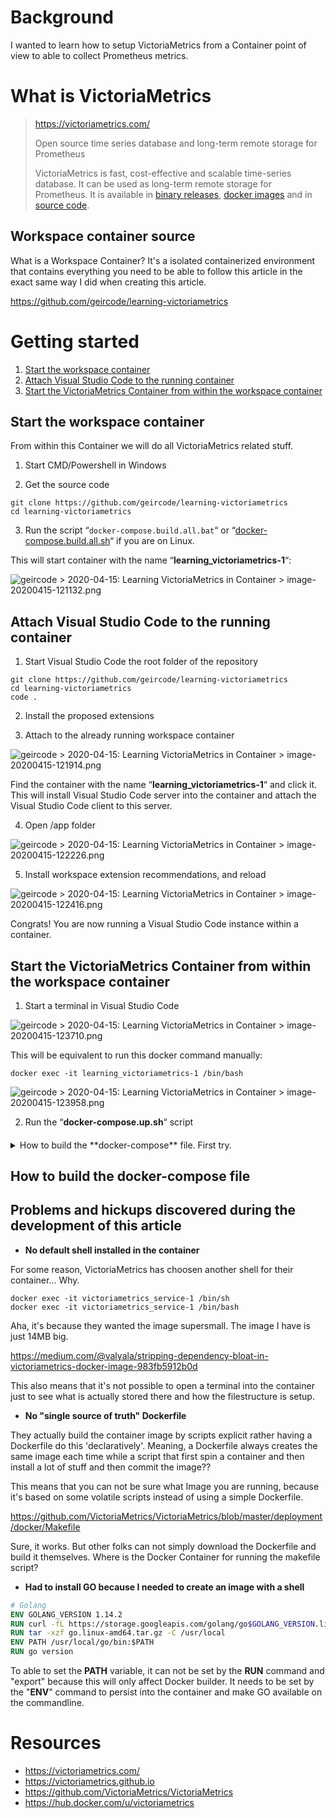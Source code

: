  

# Background

I wanted to learn how to setup VictoriaMetrics from a Container point of view to able to collect Prometheus metrics.



# What is VictoriaMetrics

> https://victoriametrics.com/
>
> Open source time series database and long-term remote storage for Prometheus
>
> VictoriaMetrics is fast, cost-effective and scalable time-series  database. It can be used as long-term remote storage for Prometheus. It is available in [binary releases](https://github.com/VictoriaMetrics/VictoriaMetrics/releases), [docker images](https://hub.docker.com/r/victoriametrics/victoria-metrics/) and in [source code](https://github.com/VictoriaMetrics/VictoriaMetrics). 

## Workspace container source

What is a Workspace Container? It's a isolated containerized environment that contains everything you need to be able to follow this article in the exact same way I did when creating this article.

https://github.com/geircode/learning-victoriametrics 


# Getting started

1. [Start the workspace container](#start-the-workspace-container)
2. [Attach Visual Studio Code to the running container](#attach-visual-studio-code-to-the-running-container)
3. [Start the VictoriaMetrics Container from within the workspace container](#start-the-victoriametrics-container-from-within-the-workspace-container)



## Start the workspace container

From within this Container we will do all VictoriaMetrics related stuff.

1. Start CMD/Powershell in Windows

2. Get the source code

```
git clone https://github.com/geircode/learning-victoriametrics 
cd learning-victoriametrics
```

3. Run the script “`docker-compose.build.all.bat`“ or “[docker-compose.build.all.sh](http://docker-compose.build.all.sh)“ if you are on Linux.

This will start container with the name “**learning_victoriametrics-1**“:

![geircode > 2020-04-15: Learning VictoriaMetrics in Container > image-20200415-121132.png](wiki/images/image-20200415-121132.png)



## Attach Visual Studio Code to the running container

1. Start Visual Studio Code the root folder of the repository

```
git clone https://github.com/geircode/learning-victoriametrics 
cd learning-victoriametrics 
code .
```

2. Install the proposed extensions

3. Attach to the already running workspace container

![geircode > 2020-04-15: Learning VictoriaMetrics in Container > image-20200415-121914.png](wiki/images/image-20200415-121914.png)

Find the container with the name “**learning_victoriametrics-1**“ and click it. This will install Visual Studio Code server into the  container and attach the Visual Studio Code client to this server.

4. Open /app folder

![geircode > 2020-04-15: Learning VictoriaMetrics in Container > image-20200415-122226.png](wiki/images/image-20200415-122226.png)

5. Install workspace extension recommendations, and reload

![geircode > 2020-04-15: Learning VictoriaMetrics in Container > image-20200415-122416.png](wiki/images/image-20200415-122416.png)

Congrats! You are now running a Visual Studio Code instance within a container.

## Start the VictoriaMetrics Container from within the workspace container

1. Start a terminal in Visual Studio Code

![geircode > 2020-04-15: Learning VictoriaMetrics in Container > image-20200415-123710.png](wiki/images/image-20200415-123710.png)

This will be equivalent to run this docker command manually:

```
docker exec -it learning_victoriametrics-1 /bin/bash
```

![geircode > 2020-04-15: Learning VictoriaMetrics in Container > image-20200415-123958.png](wiki/images/image-20200415-123958.png)

2. Run the “**docker-compose.up.sh**“ script



####

<details>
  <summary>How to build the **docker-compose** file. First try.</summary>

# How to build the **docker-compose** file

Actually, VictoriaMetrics has built their own. That's very nice. It means that this might be easy to setup.

Here is the docker-compose provided by VictoriaMetrics:

https://github.com/VictoriaMetrics/VictoriaMetrics/blob/master/deployment/docker/docker-compose.yml

When I try to run "docker-compose up" on this,... what will happen. Will it work immediately and flawlessly?

**<font color="red">Nope</font>**, and I got this error when trying to run "**docker-compose up**":

```bash
root@c83ef56b9ac5:/app/victoriametrics-service# docker-compose up -d

Creating network "victoriametrics_service_vm_net" with the default driver
Creating volume "victoriametrics_service_promdata" with default driver
Creating volume "victoriametrics_service_vmdata" with default driver
Creating volume "victoriametrics_service_grafanadata" with default driver
Creating victoriametrics ... done
Creating prometheus      ... error
Creating grafana         ... done

ERROR: for prometheus  Cannot start service prometheus: OCI runtime create failed: container_linux.go:349: starting container process caused "process_linux.go:449: container init caused \"rootfs_linux.go:58: mounting \\\"/app/victoriametrics-service/prometheus.yml\\\" to rootfs \\\"/var/lib/docker/overlay2/9c14a51dd9a0b2b56e029e704a7e5150e4de3595b778a10a83f48b119bb4b8c9/merged\\\" at \\\"/var/lib/docker/overlay2/9c14a51dd9a0b2b56e029e704a7e5150e4de3595b778a10a83f48b119bb4b8c9/merged/etc/prometheus/prometheus.yml\\\" caused \\\"not a directory\\\"\"": unknown: Are you trying to mount a directory onto a file (or vice-versa)? Check if the specified host path exists and is the expected type

ERROR: for prometheus  Cannot start service prometheus: OCI runtime create failed: container_linux.go:349: starting container process caused "process_linux.go:449: container init caused \"rootfs_linux.go:58: mounting \\\"/app/victoriametrics-service/prometheus.yml\\\" to rootfs \\\"/var/lib/docker/overlay2/9c14a51dd9a0b2b56e029e704a7e5150e4de3595b778a10a83f48b119bb4b8c9/merged\\\" at \\\"/var/lib/docker/overlay2/9c14a51dd9a0b2b56e029e704a7e5150e4de3595b778a10a83f48b119bb4b8c9/merged/etc/prometheus/prometheus.yml\\\" caused \\\"not a directory\\\"\"": unknown: Are you trying to mount a directory onto a file (or vice-versa)? Check if the specified host path exists and is the expected type
ERROR: Encountered errors while bringing up the project.
root@c83ef56b9ac5:/app/victoriametrics-service# 
```

It seems that I am missing the file "**prometheus.yml**". Ok, it seems that the docker-compose file is mounting alot of external files into the container.

What if I git clone https://github.com/VictoriaMetrics/VictoriaMetrics and try to run "docker-compose up" on the original place?

1. **git clone** inside the workspace container

<img align="left" src="wiki/images/image-20200416160508518.png">

2. Run "**docker-compose up**" on https://github.com/VictoriaMetrics/VictoriaMetrics/blob/master/deployment/docker/docker-compose.yml

Usually, this is a good test to see if the implementation has been tested continuously alot of times on different machines and environments.

**<font color="red">Nope</font>**, I got the same error. 

3. Trying to comment out the prometheus.yml mount.

That worked. Well, the containers are running without error, but VictoriaMetrics endpoint is not responding.

These endpoints are starting up:

 <table style="width:100%">
  <tr>
    <th>Service</th>
    <th>Endpoint</th>
  </tr>
  <tr>
    <td>Prometheus</td>
    <td>http://localhost:9090/graph</td>
  </tr>
  <tr>
    <td>Grafana</td>
    <td>http://localhost:3000</td>
  </tr>
  <tr>
    <td>Grafana</td>
    <td>http://localhost:2003</td>
  </tr>
  <tr>
    <td>Grafana</td>
    <td>http://localhost:4242</td>
  </tr>
  <tr>
    <td>Grafana</td>
    <td>http://localhost:8484</td>
  </tr>
</table> 

![image-20200416162843260](wiki/images/image-20200416162843260.png)

... and now I found this guide => https://github.com/VictoriaMetrics/VictoriaMetrics/wiki/Single-server-VictoriaMetrics

Restarting...

</details>


## How to build the **docker-compose** file





## Problems and hickups discovered during the development of this article

- **No default shell installed in the container**

For some reason, VictoriaMetrics has choosen another shell for their container... Why.

```
docker exec -it victoriametrics_service-1 /bin/sh
docker exec -it victoriametrics_service-1 /bin/bash
```

Aha, it's because they wanted the image supersmall. The image I have is just 14MB big.

https://medium.com/@valyala/stripping-dependency-bloat-in-victoriametrics-docker-image-983fb5912b0d

This also means that it's not possible to open a terminal into the container just to see what is actually stored there and how the filestructure is setup.



- **No "single source of truth" Dockerfile**

They actually build the container image by scripts explicit rather having a Dockerfile do this 'declaratively'. Meaning, a Dockerfile always creates the same image each time while a script that first spin a container and then install a lot of stuff and then commit the image??

This means that you can not be sure what Image you are running, because it's based on some volatile scripts instead of using a simple Dockerfile.

https://github.com/VictoriaMetrics/VictoriaMetrics/blob/master/deployment/docker/Makefile

Sure, it works. But other folks can not simply download the Dockerfile and build it themselves. Where is the Docker Container for running the makefile script?

- **Had to install GO because I needed to create an image with a shell**

```dockerfile
# Golang
ENV GOLANG_VERSION 1.14.2
RUN curl -fL https://storage.googleapis.com/golang/go$GOLANG_VERSION.linux-amd64.tar.gz -o go.linux-amd64.tar.gz
RUN tar -xzf go.linux-amd64.tar.gz -C /usr/local
ENV PATH /usr/local/go/bin:$PATH
RUN go version
```

To able to set the **PATH** variable, it can not be set by the **RUN** command and "export" because this will only affect Docker builder. It needs to be set by the "**ENV**" command to persist into the container and make GO available on the commandline.



# Resources

- https://victoriametrics.com/
- https://victoriametrics.github.io
- https://github.com/VictoriaMetrics/VictoriaMetrics
- https://hub.docker.com/u/victoriametrics
